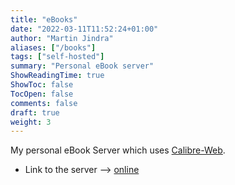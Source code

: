 ```yaml
---
title: "eBooks"
date: "2022-03-11T11:52:24+01:00"
author: "Martin Jindra"
aliases: ["/books"]
tags: ["self-hosted"]
summary: "Personal eBook server"
ShowReadingTime: true
ShowToc: false
TocOpen: false
comments: false
draft: true
weight: 3
---
```


My personal eBook Server which uses [Calibre-Web](https://github.com/janeczku/calibre-web).

+ Link to the server --> [online](https://book.mjindra.eu)
